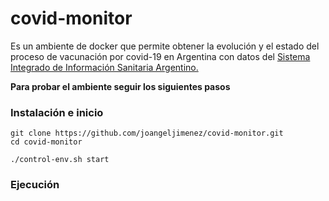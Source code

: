 # covid-monitor

Es un ambiente de docker que permite obtener la evolución y el estado del proceso de vacunación por covid-19 en Argentina con datos del [Sistema Integrado de Información Sanitaria Argentino.](https://sisa.msal.gov.ar/sisa/)


**Para probar el ambiente seguir los siguientes pasos** 


### Instalación e inicio 
```shell
git clone https://github.com/joangeljimenez/covid-monitor.git 
cd covid-monitor

./control-env.sh start
```

### Ejecución 




